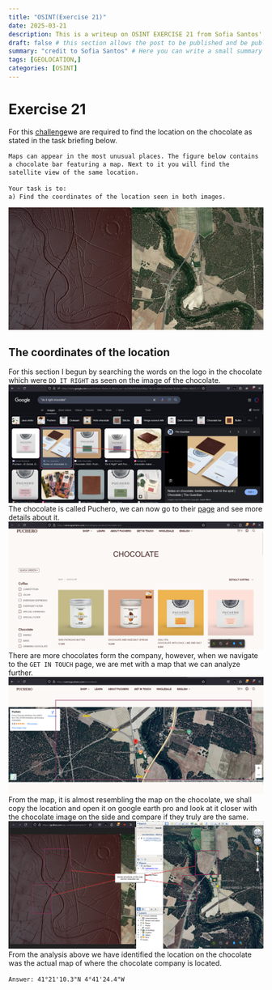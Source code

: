 ```yaml
---
title: "OSINT(Exercise 21)"
date: 2025-03-21
description: This is a writeup on OSINT EXERCISE 21 from Sofia Santos' OSINT analysis and exercises.
draft: false # this section allows the post to be published and be public, is it is set to true the post will not be published.
summary: "credit to Sofia Santos" # Here you can write a small summary of the post if needed
tags: [GEOLOCATION,]
categories: [OSINT]
---
```

# Exercise 21

For this [challenge](https://gralhix.com/list-of-osint-exercises/osint-exercise-021/)we are required to find the location on the chocolate as stated in the task briefing below.
```
Maps can appear in the most unusual places. The figure below contains a chocolate bar featuring a map. Next to it you will find the satellite view of the same location.

Your task is to:  
a) Find the coordinates of the location seen in both images.
```

![SOURCE](osint-exercise-021-big-picture.png)

## The coordinates of the location
For this section I begun by searching the words on the logo in the chocolate which were `DO IT RIGHT` as seen on the image of the chocolate.
![](Pasted%20image%2020250321152345.png)
The chocolate is called Puchero, we can now go to their [page](https://somospuchero.com/en/category-product/chocolate-en/) and see more details about it.
![](Pasted%20image%2020250321152613.png)
There are more chocolates form the company, however, when we navigate to the `GET IN TOUCH` page, we are met with a map that we can analyze further.
![](Pasted%20image%2020250321152830.png)
From the map, it is almost resembling the map on the chocolate, we shall copy the location and open it on google earth pro and look at it closer with the chocolate image on the side and compare if they truly are the same.
![](Pasted%20image%2020250321153553.png)
From the analysis above we have identified the location on the chocolate was the actual map of where the chocolate company is located.

`Answer: 41°21'10.3"N 4°41'24.4"W`